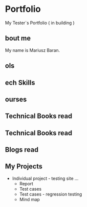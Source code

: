 # Portfolio
My Tester`s Portfolio ( in building )
## bout me
My name is Mariusz Baran.
## ols

## ech Skills

## ourses

## Technical Books read

## Technical Books read

## Blogs read

## My Projects 
* Individual project - testing site ...
  * Report
  * Test cases
  * Test cases - regression testing
  * Mind map
